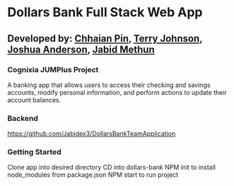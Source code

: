 # Dollars Bank Full Stack Web App
## Developed by: [Chhaian Pin](chhaian@gmail.com), [Terry Johnson](terrybjohnson10@yahoo.com), [Joshua Anderson](joshr.andersoneng@gmail.com), [Jabid Methun](jabidmethun@gmail.com)

### Cognixia JUMPlus Project

A banking app that allows users to access their checking and savings accounts, modify personal information, and perform actions to update their account balances.

### Backend
https://github.com/Jabidex3/DollarsBankTeamApplication

### Getting Started
Clone app into desired directory
CD into dollars-bank
NPM init to install node_modules from package.json
NPM start to run project